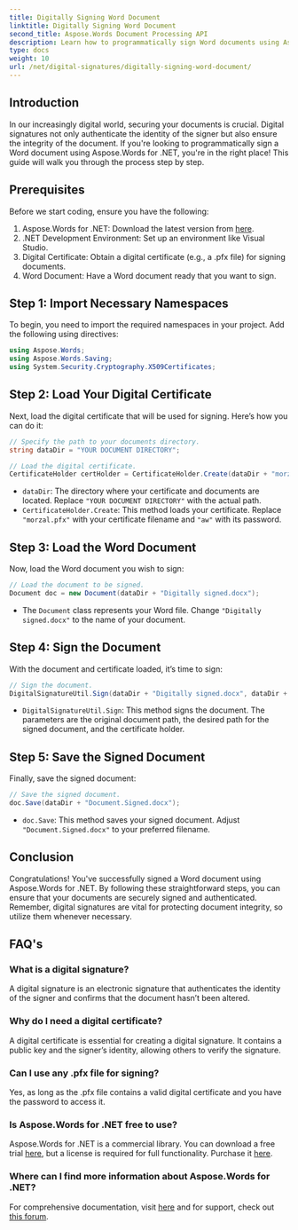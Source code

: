 ```yaml
---
title: Digitally Signing Word Document
linktitle: Digitally Signing Word Document
second_title: Aspose.Words Document Processing API
description: Learn how to programmatically sign Word documents using Aspose.Words for .NET in this comprehensive step-by-step guide.
type: docs
weight: 10
url: /net/digital-signatures/digitally-signing-word-document/
---
```

## Introduction

In our increasingly digital world, securing your documents is crucial. Digital signatures not only authenticate the identity of the signer but also ensure the integrity of the document. If you're looking to programmatically sign a Word document using Aspose.Words for .NET, you're in the right place! This guide will walk you through the process step by step.

## Prerequisites

Before we start coding, ensure you have the following:

1. Aspose.Words for .NET: Download the latest version from [here](https://releases.aspose.com/words/net/).
2. .NET Development Environment: Set up an environment like Visual Studio.
3. Digital Certificate: Obtain a digital certificate (e.g., a .pfx file) for signing documents.
4. Word Document: Have a Word document ready that you want to sign.

## Step 1: Import Necessary Namespaces

To begin, you need to import the required namespaces in your project. Add the following using directives:

```csharp
using Aspose.Words;
using Aspose.Words.Saving;
using System.Security.Cryptography.X509Certificates;
```

## Step 2: Load Your Digital Certificate

Next, load the digital certificate that will be used for signing. Here’s how you can do it:

```csharp
// Specify the path to your documents directory.
string dataDir = "YOUR DOCUMENT DIRECTORY";

// Load the digital certificate.
CertificateHolder certHolder = CertificateHolder.Create(dataDir + "morzal.pfx", "aw");
```

- `dataDir`: The directory where your certificate and documents are located. Replace `"YOUR DOCUMENT DIRECTORY"` with the actual path.
- `CertificateHolder.Create`: This method loads your certificate. Replace `"morzal.pfx"` with your certificate filename and `"aw"` with its password.

## Step 3: Load the Word Document

Now, load the Word document you wish to sign:

```csharp
// Load the document to be signed.
Document doc = new Document(dataDir + "Digitally signed.docx");
```

- The `Document` class represents your Word file. Change `"Digitally signed.docx"` to the name of your document.

## Step 4: Sign the Document

With the document and certificate loaded, it’s time to sign:

```csharp
// Sign the document.
DigitalSignatureUtil.Sign(dataDir + "Digitally signed.docx", dataDir + "Document.Signed.docx", certHolder);
```

- `DigitalSignatureUtil.Sign`: This method signs the document. The parameters are the original document path, the desired path for the signed document, and the certificate holder.

## Step 5: Save the Signed Document

Finally, save the signed document:

```csharp
// Save the signed document.
doc.Save(dataDir + "Document.Signed.docx");
```

- `doc.Save`: This method saves your signed document. Adjust `"Document.Signed.docx"` to your preferred filename.

## Conclusion

Congratulations! You've successfully signed a Word document using Aspose.Words for .NET. By following these straightforward steps, you can ensure that your documents are securely signed and authenticated. Remember, digital signatures are vital for protecting document integrity, so utilize them whenever necessary.

## FAQ's

### What is a digital signature?
A digital signature is an electronic signature that authenticates the identity of the signer and confirms that the document hasn’t been altered.

### Why do I need a digital certificate?
A digital certificate is essential for creating a digital signature. It contains a public key and the signer’s identity, allowing others to verify the signature.

### Can I use any .pfx file for signing?
Yes, as long as the .pfx file contains a valid digital certificate and you have the password to access it.

### Is Aspose.Words for .NET free to use?
Aspose.Words for .NET is a commercial library. You can download a free trial [here](https://releases.aspose.com/), but a license is required for full functionality. Purchase it [here](https://purchase.aspose.com/buy).

### Where can I find more information about Aspose.Words for .NET?
For comprehensive documentation, visit [here](https://reference.aspose.com/words/net/) and for support, check out [this forum](https://forum.aspose.com/c/words/8).
